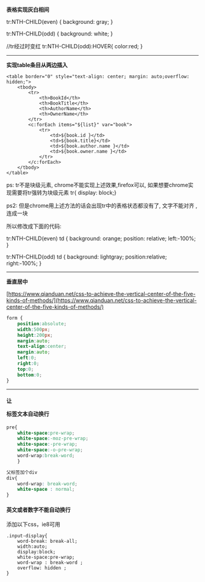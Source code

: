 **表格实现灰白相间**

tr:NTH-CHILD(even) {
	background: gray;
}

tr:NTH-CHILD(odd) {
	background: white;
}


//tr经过时变红
tr:NTH-CHILD(odd):HOVER{
	color:red;
}

---

**实现table条目从两边插入**

<!DOCTYPE HTML PUBLIC "-//W3C//DTD HTML 4.01 Transitional//EN">
<html>
<head>
<base href="<%=basePath%>">

<title>My JSP 'show_all_books' starting page</title>

<script type="text/javascript" src="http://lib.sinaapp.com/js/jquery/1.6/jquery.min.js"></script>

<style type="text/css" >

tr{
display: block;
}
tr:NTH-CHILD(even) {
	background: orange;
	position: relative;
	left:-100%;
}

tr:NTH-CHILD(odd) {
	background: lightgray;
	position:relative;
	right:-100%;
}

tr:FIRST-CHILD{
background: lightgray;
}

tr~tr:HOVER{
	color:red;
}
</style>

</head>


<body>
	
	<table border="0" style="text-align: center; margin: auto;overflow: hidden;">
		<tbody>
			<tr>
				<th>BookId</th>
				<th>BookTitle</th>
				<th>AuthorName</th>
				<th>OwnerName</th>
			</tr>
			<c:forEach items="${list}" var="book">
				<tr>
					<td>${book.id }</td>
					<td>${book.title}</td>
					<td>${book.author.name }</td>
					<td>${book.owner.name }</td>
				</tr>
			</c:forEach>
		</tbody>
	</table>
</body>

<script type="text/javascript">
$(function(){
$("tr").animate({"left":"0","right":"0"}, 1000);
})
</script>
</html>


ps: tr不是块级元素, chrome不能实现上述效果,firefox可以, 如果想要chrome实现需要将tr强转为块级元素 tr{ display: block;}

ps2: 但是chrome用上述方法的话会出现tr中的表格状态都没有了, 文字不能对齐 , 连成一块

所以修改成下面的代码:

tr:NTH-CHILD(even) td {
	background: orange;
	position: relative;
	left:-100%;
}

tr:NTH-CHILD(odd) td {
	background: lightgray;
	position:relative;
	right:-100%;
}

<script type="text/javascript">
$(function(){
$("td").animate({"left":"0","right":"0"}, 1000);
})
</script>

----

**垂直居中**

[https://www.qianduan.net/css-to-achieve-the-vertical-center-of-the-five-kinds-of-methods/](https://www.qianduan.net/css-to-achieve-the-vertical-center-of-the-five-kinds-of-methods/)



````css
form {
	position:absolute;
	width:500px;
	height:200px;
	margin:auto;
	text-align:center;
	margin:auto;
	left:0;
	right:0;
	top:0;
	bottom:0;
}
````

----

#### 让<pre>标签文本自动换行

```css
pre{  
    white-space:pre-wrap;  
    white-space:-moz-pre-wrap;  
    white-space:-pre-wrap;  
    white-space:-o-pre-wrap;  
    word-wrap:break-word;  
    }  

父标签加个div
div{    
	word-wrap: break-word;
    white-space : normal;
}
```

#### 英文或者数字不能自动换行
添加以下css，ie8可用
```
.input-display{
	word-break: break-all;
	width:auto; 
	display:block; 
	white-space:pre-wrap;
	word-wrap : break-word ;
	overflow: hidden ;
}
```
